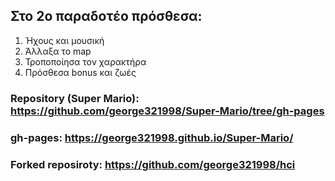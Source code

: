 ## Στο 2ο παραδοτέο πρόσθεσα:

1) Ήχους και μουσική
2) Άλλαξα το map
3) Τροποποίησα τον χαρακτήρα
4) Πρόσθεσα bonus και ζωές

### Repository (Super Mario): https://github.com/george321998/Super-Mario/tree/gh-pages
### gh-pages: https://george321998.github.io/Super-Mario/
### Forked reposiroty: https://github.com/george321998/hci
